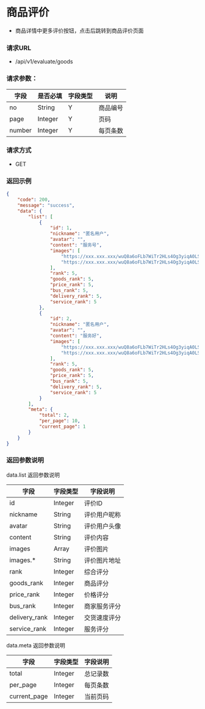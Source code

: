 # 商品评价

* 商品详情中更多评价按钮，点击后跳转到商品评价页面

### 请求URL

* /api/v1/evaluate/goods

### 请求参数：

| 字段     | 是否必填    | 字段类型 | 说明   |
|--------|---------|------|------|
| no     | String  | Y    | 商品编号 |
| page   | Integer | Y    | 页码   |
| number | Integer | Y    | 每页条数 |



### 请求方式
* GET

### 返回示例

```json
{
    "code": 200,
    "message": "success",
    "data": {
        "list": [
            {
                "id": 1,
                "nickname": "匿名用户",
                "avatar": "",
                "content": "服务号",
                "images": [
                    "https://xxx.xxx.xxx/wuQ8a6oFLb7WiTr2HLs4Og3yiqA0LS61XGcG130m.jpeg",
                    "https://xxx.xxx.xxx/wuQ8a6oFLb7WiTr2HLs4Og3yiqA0LS61XGcG130m.jpeg"
                ],
                "rank": 5,
                "goods_rank": 5,
                "price_rank": 5,
                "bus_rank": 5,
                "delivery_rank": 5,
                "service_rank": 5
            },
            {
                "id": 2,
                "nickname": "匿名用户",
                "avatar": "",
                "content": "服务好",
                "images": [
                    "https://xxx.xxx.xxx/wuQ8a6oFLb7WiTr2HLs4Og3yiqA0LS61XGcG130m.jpeg",
                    "https://xxx.xxx.xxx/wuQ8a6oFLb7WiTr2HLs4Og3yiqA0LS61XGcG130m.jpeg"
                ],
                "rank": 5,
                "goods_rank": 5,
                "price_rank": 5,
                "bus_rank": 5,
                "delivery_rank": 5,
                "service_rank": 5
            }
        ],
        "meta": {
            "total": 2,
            "per_page": 10,
            "current_page": 1
        }
    }
}
```


### 返回参数说明

data.list 返回参数说明

| 字段            | 字段类型    | 字段说明   |
|---------------|---------|--------|
| id            | Integer | 评价ID   |
| nickname      | String  | 评价用户昵称 |
| avatar        | String  | 评价用户头像 |
| content       | String  | 评价内容   |
| images        | Array   | 评价图片   |
| images.*      | String  | 评价图片地址 |
| rank          | Integer | 综合评分   |
| goods_rank    | Integer | 商品评分   |
| price_rank    | Integer | 价格评分   |
| bus_rank      | Integer | 商家服务评分 |
| delivery_rank | Integer | 交货速度评分 |
| service_rank  | Integer | 服务评分   |

data.meta 返回参数说明

| 字段           | 字段类型    | 字段说明 |
|--------------|---------|------|
| total        | Integer | 总记录数 |
| per_page     | Integer | 每页条数 |
| current_page | Integer | 当前页码 |

